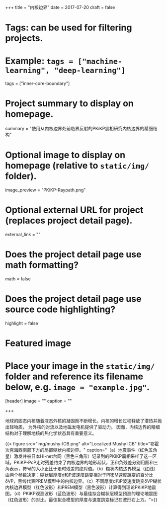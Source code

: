 +++
title = "内核边界"
date = 2017-07-20
draft = false

# Tags: can be used for filtering projects.
# Example: `tags = ["machine-learning", "deep-learning"]`
tags = ["inner-core-boundary"]

# Project summary to display on homepage.
summary = "使用从内核边界处前临界反射的PKiKP震相研究内核边界的精细结构"

# Optional image to display on homepage (relative to `static/img/` folder).
image_preview = "PKiKP-Raypath.png"

# Optional external URL for project (replaces project detail page).
external_link = ""

# Does the project detail page use math formatting?
math = false

# Does the project detail page use source code highlighting?
highlight = false

# Featured image
# Place your image in the `static/img/` folder and reference its filename below, e.g. `image = "example.jpg"`.
[header]
image = ""
caption = ""

+++

地球的固态内核随着液态外核的凝固而不断增长。内核的增长过程释放了潜热并抛出轻物质，
为外核的对流以及地磁发电机提供了驱动力。
因而，内核边界的精细结构对于理解地核的热化学状态具有重要意义。

{{< figure src="img/mushy-ICB.png" alt="Localized Mushy ICB" title="鄂霍次克海西南部下方的局部糊状内核边界。"
caption="（a）地震事件（红色五角星）激发并被日本Hi-net台网（黑色三角形）记录到的PKiKP震相采样了这一区域。PKiKP-PcP走时残差约束了内核边界的地形起伏，正和负残差分别用圆和三角表示，符号的大小正比于走时残差的绝对值。（b）糊状内核边界模型（红线）由两个参数决定：糊状层厚度d和P波速度跳变相对于PREM速度跳变的百分比δVP，黑线代表PREM模型中的内核边界。（c）不同厚度d和P波速度跳变δVP糊状内核边界模型（红色波形）和PREM模型（黑色波形）计算得到理论PKiKP地震图。（d）PKiKP观测波形（蓝色波形）与最佳拟合糊状层模型预测的理论地震图（红色波形）的对比。最佳拟合模型的厚度与速度跳变标记在波形右上方。">}}
